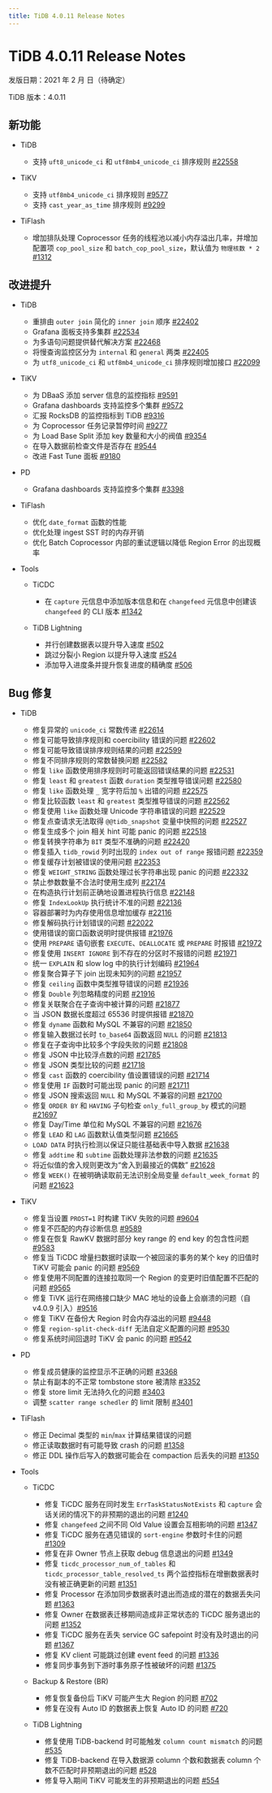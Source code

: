 ```yaml
---
title: TiDB 4.0.11 Release Notes
---
```


# TiDB 4.0.11 Release Notes

发版日期：2021 年 2 月  日（待确定）

TiDB 版本：4.0.11

## 新功能

+ TiDB

    - 支持 `uft8_unicode_ci` 和 `utf8mb4_unicode_ci` 排序规则 [#22558](https://github.com/pingcap/tidb/pull/22558)

+ TiKV

    - 支持 `utf8mb4_unicode_ci` 排序规则 [#9577](https://github.com/tikv/tikv/pull/9577)
    - 支持 `cast_year_as_time` 排序规则 [#9299](https://github.com/tikv/tikv/pull/9299)

+ TiFlash

    - 增加排队处理 Coprocessor 任务的线程池以减小内存溢出几率，并增加配置项 `cop_pool_size` 和 `batch_cop_pool_size`，默认值为 `物理核数 * 2` [#1312](https://github.com/pingcap/tics/pull/1312)

## 改进提升

+ TiDB

    - 重排由 `outer join` 简化的 `inner join` 顺序 [#22402](https://github.com/pingcap/tidb/pull/22402)
    - Grafana 面板支持多集群 [#22534](https://github.com/pingcap/tidb/pull/22534)
    - 为多语句问题提供替代解决方案 [#22468](https://github.com/pingcap/tidb/pull/22468)
    - 将慢查询监控区分为 `internal` 和 `general` 两类 [#22405](https://github.com/pingcap/tidb/pull/22405)
    - 为 `utf8_unicode_ci` 和 `utf8mb4_unicode_ci` 排序规则增加接口 [#22099](https://github.com/pingcap/tidb/pull/22099)

+ TiKV

    - 为 DBaaS 添加 server 信息的监控指标 [#9591](https://github.com/tikv/tikv/pull/9591)
    - Grafana dashboards 支持监控多个集群 [#9572](https://github.com/tikv/tikv/pull/9572)
    - 汇报 RocksDB 的监控指标到 TiDB [#9316](https://github.com/tikv/tikv/pull/9316)
    - 为 Coprocessor 任务记录暂停时间 [#9277](https://github.com/tikv/tikv/pull/9277)
    - 为 Load Base Split 添加 key 数量和大小的阀值 [#9354](https://github.com/tikv/tikv/pull/9354)
    - 在导入数据前检查文件是否存在 [#9544](https://github.com/tikv/tikv/pull/9544)
    - 改进 Fast Tune 面板 [#9180](https://github.com/tikv/tikv/pull/9180)

+ PD

    - Grafana dashboards 支持监控多个集群 [#3398](https://github.com/tikv/tikv/pull/3398)

+ TiFlash

    - 优化 `date_format` 函数的性能
    - 优化处理 ingest SST 时的内存开销
    - 优化 Batch Coprocessor 内部的重试逻辑以降低 Region Error 的出现概率

+ Tools

    + TiCDC

        - 在 `capture` 元信息中添加版本信息和在 `changefeed` 元信息中创建该 `changefeed` 的 CLI 版本 [#1342](https://github.com/pingcap/ticdc/pull/1342)

    + TiDB Lightning

        - 并行创建数据表以提升导入速度 [#502](https://github.com/pingcap/tidb-lightning/pull/502)
        - 跳过分裂小 Region 以提升导入速度 [#524](https://github.com/pingcap/tidb-lightning/pull/524)
        - 添加导入进度条并提升恢复进度的精确度 [#506](https://github.com/pingcap/tidb-lightning/pull/506)

## Bug 修复

+ TiDB

    - 修复异常的 `unicode_ci` 常数传递 [#22614](https://github.com/pingcap/tidb/pull/22614)
    - 修复可能导致排序规则和 coercibility 错误的问题 [#22602](https://github.com/pingcap/tidb/pull/22602)
    - 修复可能导致错误排序规则结果的问题 [#22599](https://github.com/pingcap/tidb/pull/22599)
    - 修复不同排序规则的常数替换问题 [#22582](https://github.com/pingcap/tidb/pull/22582)
    - 修复 `like` 函数使用排序规则时可能返回错误结果的问题 [#22531](https://github.com/pingcap/tidb/pull/22531)
    - 修复 `least` 和 `greatest` 函数 `duration` 类型推导错误问题 [#22580](https://github.com/pingcap/tidb/pull/22580)
    - 修复 `like` 函数处理 `_` 宽字符后加 `%` 出错的问题 [#22575](https://github.com/pingcap/tidb/pull/22575)
    - 修复比较函数 `least` 和 `greatest` 类型推导错误的问题 [#22562](https://github.com/pingcap/tidb/pull/22562)
    - 修复使用 `like` 函数处理 Unicode 字符串错误的问题 [#22529](https://github.com/pingcap/tidb/pull/22529)
    - 修复点查请求无法取得 `@@tidb_snapshot` 变量中快照的问题 [#22527](https://github.com/pingcap/tidb/pull/22527)
    - 修复生成多个 join 相关 hint 可能 panic 的问题 [#22518](https://github.com/pingcap/tidb/pull/22518)
    - 修复转换字符串为 `BIT` 类型不准确的问题 [#22420](https://github.com/pingcap/tidb/pull/22420)
    - 修复插入 `tidb_rowid` 列时出现的 `index out of range` 报错问题 [#22359](https://github.com/pingcap/tidb/pull/22359)
    - 修复缓存计划被错误的使用问题 [#22353](https://github.com/pingcap/tidb/pull/22353)
    - 修复 `WEIGHT_STRING` 函数处理过长字符串出现 panic 的问题 [#22332](https://github.com/pingcap/tidb/pull/22332)
    - 禁止参数数量不合法时使用生成列 [#22174](https://github.com/pingcap/tidb/pull/22174)
    - 在构造执行计划前正确地设置进程执行信息 [#22148](https://github.com/pingcap/tidb/pull/22148)
    - 修复 `IndexLookUp` 执行统计不准的问题 [#22136](https://github.com/pingcap/tidb/pull/22136)
    - 容器部署时为内存使用信息增加缓存 [#22116](https://github.com/pingcap/tidb/pull/22116)
    - 修复解码执行计划错误的问题 [#22022](https://github.com/pingcap/tidb/pull/22022)
    - 使用错误的窗口函数说明时提供报错 [#21976](https://github.com/pingcap/tidb/pull/21976)
    - 使用 `PREPARE` 语句嵌套 `EXECUTE`、`DEALLOCATE` 或 `PREPARE` 时报错 [#21972](https://github.com/pingcap/tidb/pull/21972)
    - 修复使用 `INSERT IGNORE` 到不存在的分区时不报错的问题 [#21971](https://github.com/pingcap/tidb/pull/21971)
    - 统一 `EXPLAIN` 和 slow log 中的执行计划编码 [#21964](https://github.com/pingcap/tidb/pull/21964)
    - 修复聚合算子下 join 出现未知列的问题 [#21957](https://github.com/pingcap/tidb/pull/21957)
    - 修复 `ceiling` 函数中类型推导错误的问题 [#21936](https://github.com/pingcap/tidb/pull/21936)
    - 修复 `Double` 列忽略精度的问题 [#21916](https://github.com/pingcap/tidb/pull/21916)
    - 修复关联聚合在子查询中被计算的问题 [#21877](https://github.com/pingcap/tidb/pull/21877)
    - 当 JSON 数据长度超过 65536 时提供报错 [#21870](https://github.com/pingcap/tidb/pull/21870)
    - 修复 `dyname` 函数和 MySQL 不兼容的问题 [#21850](https://github.com/pingcap/tidb/pull/21850)
    - 修复输入数据过长时 `to_base64` 函数返回 `NULL` 的问题 [#21813](https://github.com/pingcap/tidb/pull/21813)
    - 修复在子查询中比较多个字段失败的问题 [#21808](https://github.com/pingcap/tidb/pull/21808)
    - 修复 JSON 中比较浮点数的问题 [#21785](https://github.com/pingcap/tidb/pull/21785)
    - 修复 JSON 类型比较的问题 [#21718](https://github.com/pingcap/tidb/pull/21718)
    - 修复 `cast` 函数的 coercibility 值设置错误的问题 [#21714](https://github.com/pingcap/tidb/pull/21714)
    - 修复使用 `IF` 函数时可能出现 panic 的问题 [#21711](https://github.com/pingcap/tidb/pull/21711)
    - 修复 JSON 搜索返回 `NULL` 和 MySQL 不兼容的问题 [#21700](https://github.com/pingcap/tidb/pull/21700)
    - 修复 `ORDER BY` 和 `HAVING` 子句检查 `only_full_group_by` 模式的问题 [#21697](https://github.com/pingcap/tidb/pull/21697)
    - 修复 Day/Time 单位和 MySQL 不兼容的问题 [#21676](https://github.com/pingcap/tidb/pull/21676)
    - 修复 `LEAD` 和 `LAG` 函数默认值类型问题 [#21665](https://github.com/pingcap/tidb/pull/21665)
    - `LOAD DATA` 时执行检测以保证只能往基础表中导入数据 [#21638](https://github.com/pingcap/tidb/pull/21638)
    - 修复 `addtime` 和 `subtime` 函数处理非法参数的问题 [#21635](https://github.com/pingcap/tidb/pull/21635)
    - 将近似值的舍入规则更改为“舍入到最接近的偶数” [#21628](https://github.com/pingcap/tidb/pull/21628)
    - 修复 `WEEK()` 在被明确读取前无法识别全局变量 `default_week_format` 的问题 [#21623](https://github.com/pingcap/tidb/pull/21623)

+ TiKV

    - 修复当设置 `PROST=1` 时构建 TiKV 失败的问题 [#9604](https://github.com/tikv/tikv/pull/9604)
    - 修复不匹配的内存诊断信息 [#9589](https://github.com/tikv/tikv/pull/9589)
    - 修复在恢复 RawKV 数据时部分 key range 的 end key 的包含性问题 [#9583](https://github.com/tikv/tikv/pull/9583)
    - 修复当 TiCDC 增量扫数据时读取一个被回滚的事务的某个 key 的旧值时 TiKV 可能会 panic 的问题 [#9569](https://github.com/tikv/tikv/pull/9569)
    - 修复使用不同配置的连接拉取同一个 Region 的变更时旧值配置不匹配的问题 [#9565](https://github.com/tikv/tikv/pull/9565)
    - 修复 TiVK 运行在网络接口缺少 MAC 地址的设备上会崩溃的问题（自 v4.0.9 引入）[#9516](https://github.com/tikv/tikv/pull/9516)
    - 修复 TiKV 在备份大 Region 时会内存溢出的问题 [#9448](https://github.com/tikv/tikv/pull/9448)
    - 修复 `region-split-check-diff` 无法自定义配置的问题 [#9530](https://github.com/tikv/tikv/pull/9530)
    - 修复系统时间回退时 TiKV 会 panic 的问题 [#9542](https://github.com/tikv/tikv/pull/9542)

+ PD

    - 修复成员健康的监控显示不正确的问题 [#3368](https://github.com/pingcap/pd/pull/3368)
    - 禁止有副本的不正常 tombstone store 被清除 [#3352](https://github.com/pingcap/pd/pull/3352)
    - 修复 store limit 无法持久化的问题 [#3403](https://github.com/pingcap/pd/pull/3403)
    - 调整 `scatter range schedler` 的 limit 限制 [#3401](https://github.com/pingcap/pd/pull/3401)

+ TiFlash

    - 修正 Decimal 类型的 `min`/`max` 计算结果错误的问题
    - 修正读取数据时有可能导致 crash 的问题 [#1358](https://github.com/pingcap/tics/pull/1358)
    - 修正 DDL 操作后写入的数据可能会在 compaction 后丢失的问题 [#1350](https://github.com/pingcap/tics/pull/1350)

+ Tools

    + TiCDC

        - 修复 TiCDC 服务在同时发生 `ErrTaskStatusNotExists` 和 `capture` 会话关闭的情况下的非预期的退出的问题 [#1240](https://github.com/pingcap/ticdc/pull/1240)
        - 修复 `changefeed` 之间不同 Old Value 设置会互相影响的问题 [#1347](https://github.com/pingcap/ticdc/pull/1347)
        - 修复 TiCDC 服务在遇见错误的 `sort-engine` 参数时卡住的问题 [#1309](https://github.com/pingcap/ticdc/pull/1309)
        - 修复在非 Owner 节点上获取 debug 信息退出的问题 [#1349](https://github.com/pingcap/ticdc/pull/1349)
        - 修复 `ticdc_processor_num_of_tables` 和 `ticdc_processor_table_resolved_ts` 两个监控指标在增删数据表时没有被正确更新的问题 [#1351](https://github.com/pingcap/ticdc/pull/1351)
        - 修复 Processor 在添加同步数据表时退出而造成的潜在的数据丢失问题 [#1363](https://github.com/pingcap/ticdc/pull/1363)
        - 修复 Owner 在数据表迁移期间造成非正常状态的 TiCDC 服务退出的问题 [#1352](https://github.com/pingcap/ticdc/pull/1352)
        - 修复 TiCDC 服务在丢失 service GC safepoint 时没有及时退出的问题 [#1367](https://github.com/pingcap/ticdc/pull/1367)
        - 修复 KV client 可能跳过创建 event feed 的问题 [#1336](https://github.com/pingcap/ticdc/pull/1336)
        - 修复同步事务到下游时事务原子性被破坏的问题 [#1375](https://github.com/pingcap/ticdc/pull/1375)

    + Backup & Restore (BR)

        - 修复恢复备份后 TiKV 可能产生大 Region 的问题 [#702](https://github.com/pingcap/br/pull/702)
        - 修复在没有 Auto ID 的数据表上恢复 Auto ID 的问题 [#720](https://github.com/pingcap/br/pull/720)

    + TiDB Lightning

        - 修复使用 TiDB-backend 时可能触发 `column count mismatch` 的问题 [#535](https://github.com/pingcap/tidb-lightning/pull/535)
        - 修复 TiDB-backend 在导入数据源 column 个数和数据表 column 个数不匹配时非预期退出的问题 [#528](https://github.com/pingcap/tidb-lightning/pull/528)
        - 修复导入期间 TiKV 可能发生的非预期退出的问题 [#554](https://github.com/pingcap/tidb-lightning/pull/554)
